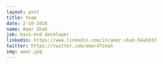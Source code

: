 ```yaml
---
layout: post
title: team
date: 2-10-2016
name: Amar Shah
job: back-end developer
linkedin: https://www.linkedin.com/in/amar-shah-54a5933
twitter: https://twitter.com/amar47shah
img: amar.jpg
---
```

